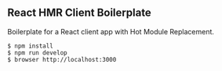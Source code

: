 ## React HMR Client Boilerplate

Boilerplate for a React client app with Hot Module Replacement.

```
$ npm install
$ npm run develop
$ browser http://localhost:3000
```
